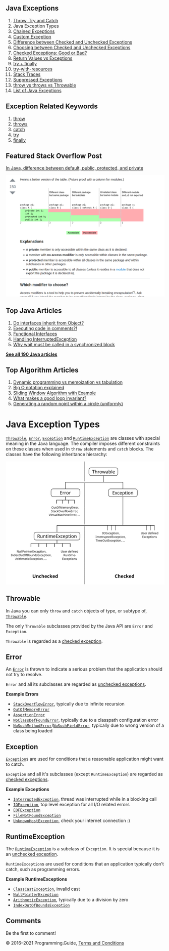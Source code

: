 



## Java Exceptions

1.  [Throw, Try and Catch](exceptions-throw-try-catch.html)
2.  Java Exception Types
3.  [Chained Exceptions](chained-exceptions.html)
4.  [Custom Exception](custom-exception.html)
5.  [Difference between Checked and Unchecked Exceptions](difference-between-checked-and-unchecked-exceptions.html)
6.  [Choosing between Checked and Unchecked Exceptions](choosing-between-checked-and-unchecked-exceptions.html)
7.  [Checked Exceptions: Good or Bad?](checked-exceptions-good-or-bad.html)
8.  [Return Values vs Exceptions](return-values-vs-exceptions.html)
9.  [try + finally](try-finally.html)
10. [try-with-resources](try-with-resources.html)
11. [Stack Traces](stack-trace.html)
12. [Suppressed Exceptions](suppressed-exceptions.html)
13. [throw vs throws vs Throwable](throw-vs-throws-vs-throwable.html)
14. [List of Java Exceptions](list-of-java-exceptions.html)

## Exception Related Keywords

1.  [throw](throw.html)
2.  [throws](throws.html)
3.  [catch](catch.html)
4.  [try](try.html)
5.  [finally](finally.html)

## Featured Stack Overflow Post

[In Java, difference between default, public, protected, and private](https://stackoverflow.com/a/33627846/276052)

[<img src="../images/so-featured-33627846.png" alt="StackOverflow screenshot thumbnail" class="screenshot" />](https://stackoverflow.com/a/33627846/276052)



## Top Java Articles

1.  [Do interfaces inherit from Object?](do-interfaces-inherit-from-object.html)
2.  [Executing code in comments?!](executing-code-in-comments.html)
3.  [Functional Interfaces](functional-interfaces.html)
4.  [Handling InterruptedException](handling-interrupted-exceptions.html)
5.  [Why wait must be called in a synchronized block](why-wait-must-be-in-synchronized.html)

[**See all 190 Java articles**](index.html)

## Top Algorithm Articles

1.  [Dynamic programming vs memoization vs tabulation](../dynamic-programming-vs-memoization-vs-tabulation.html)
2.  [Big O notation explained](../big-o-notation-explained.html)
3.  [Sliding Window Algorithm with Example](../sliding-window-example.html)
4.  [What makes a good loop invariant?](../what-makes-a-good-loop-invariant.html)
5.  [Generating a random point within a circle (uniformly)](../random-point-within-circle.html)

# Java Exception Types

[`Throwable`](https://docs.oracle.com/javase/8/docs/api/java/lang/Throwable.html), [`Error`](https://docs.oracle.com/javase/8/docs/api/java/lang/Error.html), [`Exception`](https://docs.oracle.com/javase/8/docs/api/java/lang/Exception.html) and [`RuntimeException`](https://docs.oracle.com/javase/8/docs/api/java/lang/RuntimeException.html) are classes with special meaning in the Java language. The compiler imposes different constraints on these classes when used in `throw` statements and `catch` blocks. The classes have the following inheritance hierarchy:

![Illustration of Exception Hierarchy](exception-types/hierarchy.svg)

## Throwable

In Java you can only `throw` and `catch` objects of type, or subtype of, [`Throwable`](https://docs.oracle.com/javase/8/docs/api/java/lang/Throwable.html).

The only `Throwable` subclasses provided by the Java API are `Error` and `Exception`.

`Throwable` is regarded as a [checked exception](difference-between-checked-and-unchecked-exceptions.html).

## Error

An [`Error`](https://docs.oracle.com/javase/8/docs/api/java/lang/Error.html) is thrown to indicate a serious problem that the application should not try to resolve.

`Error` and all its subclasses are regarded as [unchecked exceptions](difference-between-checked-and-unchecked-exceptions.html).

**Example Errors**

- [`StackOverflowError`](https://docs.oracle.com/javase/8/docs/api/java/lang/StackOverflowError.html), typically due to infinite recursion
- [`OutOfMemoryError`](https://docs.oracle.com/javase/8/docs/api/java/lang/OutOfMemoryError.html)
- [`AssertionError`](https://docs.oracle.com/javase/8/docs/api/java/lang/AssertionError.html)
- [`NoClassDefFoundError`](https://docs.oracle.com/javase/8/docs/api/java/lang/NoClassDefFoundError.html), typically due to a classpath configuration error
- [`NoSuchMethodError`](https://docs.oracle.com/javase/8/docs/api/java/lang/NoSuchMethodError.html)/[`NoSuchFieldError`](https://docs.oracle.com/javase/8/docs/api/java/lang/NoSuchFieldError.html), typically due to wrong version of a class being loaded

## Exception

[`Exception`](https://docs.oracle.com/javase/8/docs/api/java/lang/Exception.html)s are used for conditions that a reasonable application might want to catch.

`Exception` and all it's subclasses (except `RuntimeException`) are regarded as [checked exceptions](difference-between-checked-and-unchecked-exceptions.html).

**Example Exceptions**

- [`InterruptedException`](https://docs.oracle.com/javase/8/docs/api/java/lang/InterruptedException.html), thread was interrupted while in a blocking call
- [`IOException`](https://docs.oracle.com/javase/8/docs/api/java/io/IOException.html), top level exception for all I/O related errors
- [`EOFException`](https://docs.oracle.com/javase/8/docs/api/java/io/EOFException.html)
- [`FileNotFoundException`](https://docs.oracle.com/javase/8/docs/api/java/io/FileNotFoundException.html)
- [`UnknownHostException`](https://docs.oracle.com/javase/8/docs/api/java/net/UnknownHostException.html), check your internet connection :)

## RuntimeException

The [`RuntimeException`](https://docs.oracle.com/javase/8/docs/api/java/lang/RuntimeException.html) is a subclass of `Exception`. It is special because it is an [unchecked exception](difference-between-checked-and-unchecked-exceptions.html).

`RuntimeException`s are used for conditions that an application typically don't catch, such as programming errors.

**Example RuntimeExceptions**

- [`ClassCastException`](https://docs.oracle.com/javase/8/docs/api/java/lang/ClassCastException.html), invalid cast
- [`NullPointerException`](https://docs.oracle.com/javase/8/docs/api/java/lang/NullPointerException.html)
- [`ArithmeticException`](https://docs.oracle.com/javase/8/docs/api/java/lang/ArithmeticException.html), typically due to a division by zero
- [`IndexOutOfBoundsException`](https://docs.oracle.com/javase/8/docs/api/java/lang/IndexOutOfBoundsException.html)

## Comments

Be the first to comment!

© 2016–2021 Programming.Guide, [Terms and Conditions](../terms-and-conditions.html)
